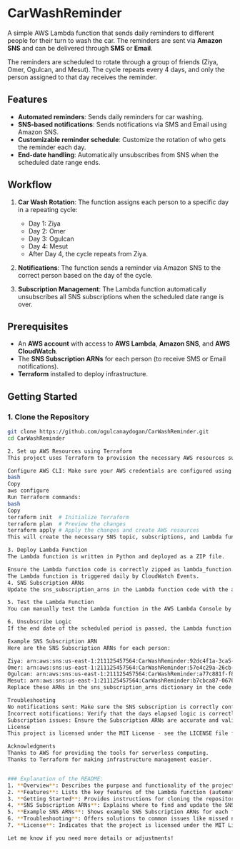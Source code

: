 # CarWashReminder

A simple AWS Lambda function that sends daily reminders to different people for their turn to wash the car. The reminders are sent via **Amazon SNS** and can be delivered through **SMS** or **Email**.

The reminders are scheduled to rotate through a group of friends (Ziya, Omer, Ogulcan, and Mesut). The cycle repeats every 4 days, and only the person assigned to that day receives the reminder.

## Features

- **Automated reminders**: Sends daily reminders for car washing.
- **SNS-based notifications**: Sends notifications via SMS and Email using Amazon SNS.
- **Customizable reminder schedule**: Customize the rotation of who gets the reminder each day.
- **End-date handling**: Automatically unsubscribes from SNS when the scheduled date range ends.

## Workflow

1. **Car Wash Rotation**: The function assigns each person to a specific day in a repeating cycle:
    - Day 1: Ziya
    - Day 2: Omer
    - Day 3: Ogulcan
    - Day 4: Mesut
    - After Day 4, the cycle repeats from Ziya.
   
2. **Notifications**: The function sends a reminder via Amazon SNS to the correct person based on the day of the cycle.

3. **Subscription Management**: The Lambda function automatically unsubscribes all SNS subscriptions when the scheduled date range is over.

## Prerequisites

- An **AWS account** with access to **AWS Lambda**, **Amazon SNS**, and **AWS CloudWatch**.
- The **SNS Subscription ARNs** for each person (to receive SMS or Email notifications).
- **Terraform** installed to deploy infrastructure.

## Getting Started

### 1. Clone the Repository

```bash
git clone https://github.com/ogulcanaydogan/CarWashReminder.git
cd CarWashReminder

2. Set up AWS Resources using Terraform
This project uses Terraform to provision the necessary AWS resources such as SNS topics, Lambda functions, and CloudWatch events.

Configure AWS CLI: Make sure your AWS credentials are configured using the AWS CLI.
bash
Copy
aws configure
Run Terraform commands:
bash
Copy
terraform init  # Initialize Terraform
terraform plan  # Preview the changes
terraform apply # Apply the changes and create AWS resources
This will create the necessary SNS topic, subscriptions, and Lambda function, as well as set up a CloudWatch event to trigger the Lambda function daily.

3. Deploy Lambda Function
The Lambda function is written in Python and deployed as a ZIP file.

Ensure the Lambda function code is correctly zipped as lambda_function.zip.
The Lambda function is triggered daily by CloudWatch Events.
4. SNS Subscription ARNs
Update the sns_subscription_arns in the Lambda function code with the actual Subscription ARNs of the users. You can find these ARNs in the SNS Console for each subscription.

5. Test the Lambda Function
You can manually test the Lambda function in the AWS Lambda Console by creating a simple test event (e.g., {}). Check the CloudWatch logs to verify that the correct person receives the reminder.

6. Unsubscribe Logic
If the end date of the scheduled period is passed, the Lambda function will automatically unsubscribe from the SNS topic to prevent further notifications.

Example SNS Subscription ARN
Here are the SNS Subscription ARNs for each person:

Ziya: arn:aws:sns:us-east-1:211125457564:CarWashReminder:92dc4f1a-3ca5-4009-b918-50f4c370b403
Omer: arn:aws:sns:us-east-1:211125457564:CarWashReminder:57e4c29a-26cb-4c9f-9d26-10b1114d9dc3
Ogulcan: arn:aws:sns:us-east-1:211125457564:CarWashReminder:a77c881f-f877-461d-8aa2-8ca7e5d010e
Mesut: arn:aws:sns:us-east-1:211125457564:CarWashReminder:b7cbca87-0676-4733-852c-9aacaefa864f
Replace these ARNs in the sns_subscription_arns dictionary in the code to ensure that notifications are sent to the correct person.

Troubleshooting
No notifications sent: Make sure the SNS subscription is correctly confirmed (check for confirmation emails for email subscriptions, and ensure phone numbers are properly subscribed).
Incorrect notifications: Verify that the days elapsed logic is correctly calculating the current day and selecting the appropriate person.
Subscription issues: Ensure the Subscription ARNs are accurate and valid.
License
This project is licensed under the MIT License - see the LICENSE file for details.

Acknowledgments
Thanks to AWS for providing the tools for serverless computing.
Thanks to Terraform for making infrastructure management easier.


### Explanation of the README:
1. **Overview**: Describes the purpose and functionality of the project (a car wash reminder system using AWS services).
2. **Features**: Lists the key features of the Lambda function (automated reminders, SNS notifications, etc.).
3. **Getting Started**: Provides instructions for cloning the repository, setting up AWS resources using Terraform, and deploying the Lambda function.
4. **SNS Subscription ARNs**: Explains where to find and update the SNS Subscription ARNs for the users.
5. **Example SNS ARNs**: Shows example SNS Subscription ARNs for each friend.
6. **Troubleshooting**: Offers solutions to common issues like missed notifications or incorrect logic.
7. **License**: Indicates that the project is licensed under the MIT License.

Let me know if you need more details or adjustments!
